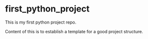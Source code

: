 # first_python_project
This is my first python project repo.

Content of this is to establish a template for a good project structure.
